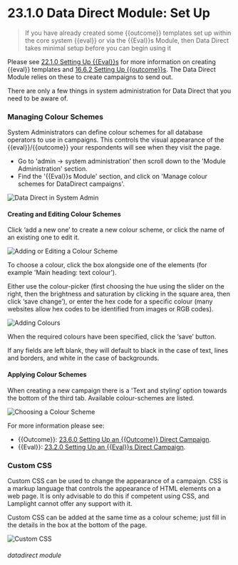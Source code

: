 # 23.1.0 Data Direct Module: Set Up

> If you have already created some {{outcome}} templates set up within the core system {{eval}} or via the {{Eval}}s Module, then Data Direct takes minimal setup before you can begin using it



Please see [22.1.0 Setting Up {{Eval}}s](/help/index/p/22.1.0) for more information on creating {{eval}} templates and [16.6.2 Setting Up {{outcome}}s](/help/index/p/16.6.2). The Data Direct Module relies on these to create campaigns to send out.

There are only a few things in system administration for Data Direct that you need to be aware of.

### Managing Colour Schemes

System Administrators can define colour schemes for all database operators to use in campaigns.  This controls the visual appearance of the {{eval}}/{{outcome}} your respondents will see when they visit the page.

- Go to 'admin -> system administration’ then scroll down to the 'Module Administration' section. 
- Find the '{{Eval}}s Module' section, and click on 'Manage colour schemes for DataDirect campaigns'.

![Data Direct in System Admin](23.1.0f.png)

#### Creating and Editing Colour Schemes
   
Click ‘add a new one’ to create a new colour scheme, or click the name of an existing one to edit it.
   
   ![Adding or Editing a Colour Scheme](23.1.0b.png)
   
To choose a colour, click the box alongside one of the elements (for example 'Main heading: text colour'). 

Either use the colour-picker (first choosing the hue using the slider on the right, then the brightness and saturation by clicking in the square area, then click ‘save change’), or enter the hex code for a specific colour (many websites allow hex codes to be identified from images or RGB codes).
   
   ![Adding Colours](23.1.0c.png)
   
When the required colours have been specified, click the ‘save’ button.

If any fields are left blank, they will default to black in the case of text, lines and borders, and white in the case of backgrounds.
   
#### Applying Colour Schemes

When creating a new campaign there is a 'Text and styling’ option towards the bottom of the third tab. Available colour-schemes are listed. 

   ![Choosing a Colour Scheme](23.1.0d.png)

For more information please see:
- {{Outcome}}: [23.6.0 Setting Up an {{Outcome}} Direct Campaign](/help/index/p/23.6.0).
- {{Eval}}: [23.2.0 Setting Up an {{Eval}}s Direct Campaign](/help/index/p/23.2.0).

### Custom CSS

Custom CSS can be used to change the appearance of a campaign. CSS is a markup language that controls the appearance of HTML elements on a web page. It is only advisable to do this if competent using CSS, and Lamplight cannot offer any support with it. 

Custom CSS can be added at the same time as a colour scheme; just fill in the details in the box at the bottom of the page.

![Custom CSS](23.1.0e.png)


###### datadirect module





   

